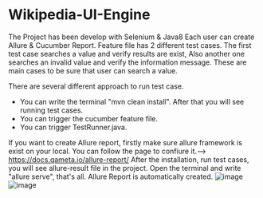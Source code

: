 # Wikipedia-UI-Engine
The Project has been develop with Selenium & Java8 
Each user can create Allure & Cucumber Report.
Feature file has 2 different test cases. 
The first test case searches a value and verify results are exist,
Also another one searches an invalid value and verify the information message. These are main cases to be sure that user can search a value.


There are several different approach to run test case.
* You can write the terminal "mvn clean install". After that you will see running test cases.
* You can trigger the cucumber feature file.
* You can trigger TestRunner.java.

If you want to create Allure report, firstly make sure allure framework is exist on your local. You can follow the page to confiure it.--> https://docs.qameta.io/allure-report/
After the installation, run test cases, you will see allure-result file in the project.
Open the terminal and write "allure serve", that's all. Allure Report is automatically created.
![image](https://user-images.githubusercontent.com/62480904/199030400-362064d6-efe2-4453-9648-ecae94d8cf5a.png)
![image](https://user-images.githubusercontent.com/62480904/199030453-427496f2-dc8b-480a-9734-8704b09828e2.png)


